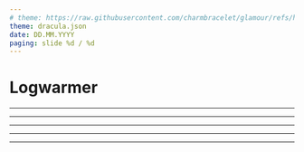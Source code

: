 ```yaml
---
# theme: https://raw.githubusercontent.com/charmbracelet/glamour/refs/heads/master/styles/dark.json
theme: dracula.json
date: DD.MM.YYYY
paging: slide %d / %d
---
```


# Logwarmer

---


---


---


---


---

